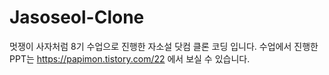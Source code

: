 # Jasoseol-Clone

멋쟁이 사자처럼 8기 수업으로 진행한 자소설 닷컴 클론 코딩 입니다. 
수업에서 진행한 PPT는 https://papimon.tistory.com/22 에서 보실 수 있습니다. 
